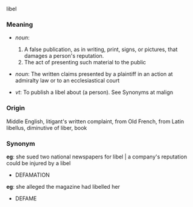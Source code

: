 libel
### Meaning
+ _noun_:
   1. A false publication, as in writing, print, signs, or pictures, that damages a person's reputation.
   2. The act of presenting such material to the public
+ _noun_: The written claims presented by a plaintiff in an action at admiralty law or to an ecclesiastical court

+ _vt_: To publish a libel about (a person). See Synonyms at malign

### Origin

Middle English, litigant's written complaint, from Old French, from Latin libellus, diminutive of liber, book

### Synonym

__eg__: she sued two national newspapers for libel | a company's reputation could be injured by a libel

+ DEFAMATION

__eg__: she alleged the magazine had libelled her

+ DEFAME


